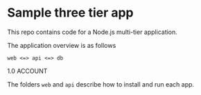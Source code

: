# Sample three tier app

This repo contains code for a Node.js multi-tier application.

The application overview is as follows

```
web <=> api <=> db
```
1.0 ACCOUNT

The folders `web` and `api` describe how to install and run each app.
